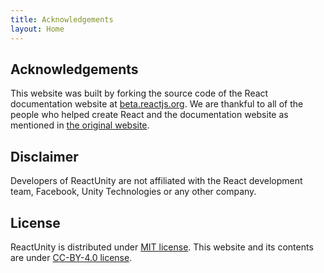 ```yaml
---
title: Acknowledgements
layout: Home
---
```


## Acknowledgements

This website was built by forking the source code of the React documentation website at [beta.reactjs.org](https://beta.reactjs.org).
We are thankful to all of the people who helped create React and the documentation website as mentioned in [the original website](https://beta.reactjs.org/community/acknowledgements).

## Disclaimer

Developers of ReactUnity are not affiliated with the React development team, Facebook, Unity Technologies or any other company.

## License

ReactUnity is distributed under [MIT license](https://github.com/ReactUnity/core/blob/main/LICENSE).
This website and its contents are under [CC-BY-4.0 license](https://github.com/ReactUnity/reactunity.github.io/blob/main/LICENSE).
